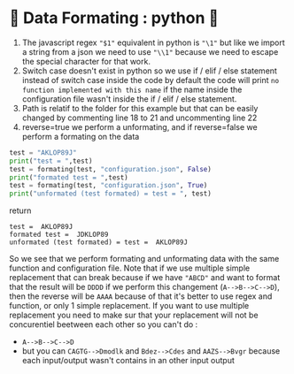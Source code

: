# 🚀 Data Formating : python 🚀

1. The javascript regex ``"$1"`` equivalent in python is ``"\1"`` but like we import a string from a json we need to use ``"\\1"`` because we need to escape the special character for that work.
2. Switch case doesn't exist in python so we use if / elif / else statement instead of switch case inside the code by default the code will print ```no function implemented with this name``` if the name inside the configuration file wasn't inside the if / elif / else statement.
3. Path is relatif to the folder for this example but that can be easily changed by commenting line 18 to 21 and uncommenting line 22
1. reverse=true we perform a unformating, and if reverse=false we perform a formating on the data



```python
test = "AKLOP89J"
print("test = ",test)
test = formating(test, "configuration.json", False)
print("formated test = ",test)
test = formating(test, "configuration.json", True)
print("unformated (test formated) = test = ", test)
```

return 
```
test =  AKLOP89J
formated test =  JDKLOP89
unformated (test formated) = test =  AKLOP89J
```

So we see that we perform formating and unformating data with the same function and configuration file. Note that if we use multiple simple replacement that can break because if we have ``"ABCD"`` and want to format that the result will be ```DDDD``` if we perform this changement (```A-->B-->C-->D```), then the reverse will be ```AAAA``` because of that it's better to use regex and function, or only 1 simple replacement. If you want to use multiple replacement you need to make sur that your replacement will not be concurentiel beetween each other so you can't do : 
* ```A-->B-->C-->D```
* but you can ```CAGTG-->Dmodlk``` and ```Bdez-->Cdes``` and ```AAZS-->Bvgr``` because each input/output wasn't contains in an other input output